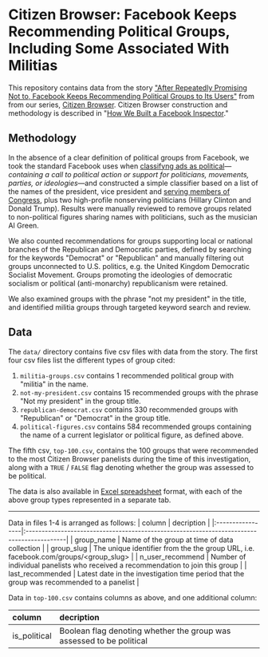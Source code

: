 # Citizen Browser: Facebook Keeps Recommending Political Groups, Including Some Associated With Militias
This repository contains data from the story ["After Repeatedly Promising Not to, Facebook Keeps Recommending Political Groups to Its Users"](https://themarkup.org/citizen-browser/) from from our series, [Citizen Browser](https://themarkup.org/citizen-browser/). Citizen Browser construction and methodology is described in "[How We Built a Facebook Inspector](https://themarkup.org/citizen-browser/2021/01/05/how-we-built-a-facebook-inspector)."

## Methodology
In the absence of a clear definition of political groups from Facebook, we took the standard Facebook uses when [classifyng ads as political](https://www.facebook.com/business/help/167836590566506?id=288762101909005)—*containing a call to political action or support for politicians, movements, parties, or ideologies*—and constructed a simple classifier based on a list of the names of the president, vice president and [serving members of Congress](https://github.com/unitedstates/congress-legislators), plus two high-profile nonserving politicians (Hillary Clinton and Donald Trump). Results were manually reviewed to remove groups related to non-political figures sharing names with politicians, such as the musician Al Green.


We also counted recommendations for groups supporting local or national branches of the Republican and Democratic parties, defined by searching for the keywords "Democrat" or "Republican" and manually filtering out groups unconnected to U.S. politics, e.g. the United Kingdom Democratic Socialist Movement. Groups promoting the ideologies of democratic socialism or political (anti-monarchy) republicanism were retained.

We also examined groups with the phrase "not my president" in the title, and identified militia groups through targeted keyword search and review.

## Data
The `data/` directory contains five csv files with data from the story. The first four csv files list the different types of group cited:

1. `militia-groups.csv` contains 1 recommended political group with "militia" in the name.
2. `not-my-president.csv` contains 15 recommended groups with the phrase "Not my president" in the group title.
3. `republican-democrat.csv` contains 330 recommended groups with "Republican" or "Democrat" in the group title.
4. `political-figures.csv` contains 584 recommended groups containing the name of a current legislator or political figure, as defined above.

The fifth csv, `top-100.csv`, contains the 100 groups that were recommended to the most Citizen Browser panelists during the time of this investigation, along with a `TRUE` / `FALSE` flag denoting whether the group was assessed to be political.

The data is also available in [Excel spreadsheet](https://github.com/the-markup/citizen-browser-fb-still-recommends-political-groups/raw/main/data/Political%20recommended%20groups%20February-June.xlsx) format, with each of the above group types represented in a separate tab.

-----

Data in files 1-4 is arranged as follows:
| column           | decription                                                                                |
|:-----------------|:------------------------------------------------------------------------------------------|
| group_name       | Name of the group at time of data collection                                              |
| group_slug       | The unique identifier from the the group URL, i.e. facebook.com/groups/<group_slug>  |
| n_user_recommend | Number of individual panelists who received a recommendation to join this group |
| last_recommended  | Latest date in the investigation time period that the group was recommended to a panelist |

Data in `top-100.csv` contains columns as above, and one additional column:

| column           | decription                                                                                |
|:-----------------|:------------------------------------------------------------------------------------------|
| is_political      | Boolean flag denoting whether the group was assessed to be political                    |
